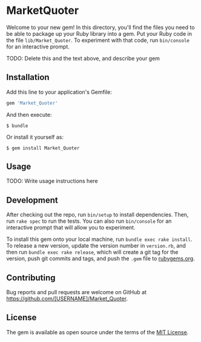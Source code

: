# MarketQuoter

Welcome to your new gem! In this directory, you'll find the files you need to be able to package up your Ruby library into a gem. Put your Ruby code in the file `lib/Market_Quoter`. To experiment with that code, run `bin/console` for an interactive prompt.

TODO: Delete this and the text above, and describe your gem

## Installation

Add this line to your application's Gemfile:

```ruby
gem 'Market_Quoter'
```

And then execute:

    $ bundle

Or install it yourself as:

    $ gem install Market_Quoter

## Usage

TODO: Write usage instructions here

## Development

After checking out the repo, run `bin/setup` to install dependencies. Then, run `rake spec` to run the tests. You can also run `bin/console` for an interactive prompt that will allow you to experiment.

To install this gem onto your local machine, run `bundle exec rake install`. To release a new version, update the version number in `version.rb`, and then run `bundle exec rake release`, which will create a git tag for the version, push git commits and tags, and push the `.gem` file to [rubygems.org](https://rubygems.org).

## Contributing

Bug reports and pull requests are welcome on GitHub at https://github.com/[USERNAME]/Market_Quoter.


## License

The gem is available as open source under the terms of the [MIT License](http://opensource.org/licenses/MIT).

